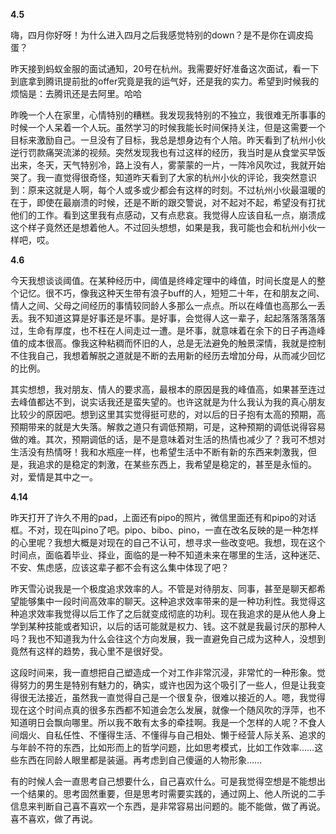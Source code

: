 **4.5**

嗨，四月你好呀！为什么进入四月之后我感觉特别的down？是不是你在调皮捣蛋？

昨天接到蚂蚁金服的面试通知，20号在杭州。我需要好好准备这次面试，看一下到底拿到腾讯提前批的offer究竟是我的运气好，还是我的实力。希望到时候我的烦恼是：去腾讯还是去阿里。哈哈

昨晚一个人在家里，心情特别的糟糕。我发现我特别的不独立，我很难无所事事的时候一个人呆着一个人玩。虽然学习的时候我能长时间保持关注，但是这需要一个目标来激励自己。一旦没有了目标，我总是想身边有个人陪。昨天看到了杭州小伙逆行罚款痛哭流涕的视频。突然发现我也有过这样的经历，我当时是从食堂买早饭出来，冬天，天气特别冷，路上没有人，雾蒙蒙的一片，一阵冷风吹过，我就开始哭了。我一直觉得很奇怪，知道昨天看到了大家的杭州小伙的评论，我突然意识到：原来这就是人啊，每个人或多或少都会有这样的时刻。不过杭州小伙最温暖的在于，即使在最崩溃的时候，还是不断的跟交警说，对不起对不起，希望没有打扰他们的工作。看到这里我有点感动，又有点悲哀。我觉得人应该自私一点，崩溃成这个样子竟然还是想着他人。不过回头想想，如果是我，我可能也会和杭州小伙一样吧，哎。

**4.6**

今天我想谈谈阈值。在某种经历中，阈值是终峰定理中的峰值，时间长度是人的整个记忆。很不巧，像我这种天生带有浪子buff的人，短短二十年，在和朋友之间、情人之间、父母之间经历的事情较同龄人多那么一点点。所以在峰值也高那么一丢丢。我不知道这算是好事还是坏事。是好事，会觉得人这一辈子，起起落落落落落过，生命有厚度，也不枉在人间走过一遭。是坏事，就意味着在余下的日子再造峰值的成本很高。像我这种粘稠而怀旧的人，总是无法避免的触景深情，我就是控制不住我自己，我想着解脱之道就是不断的去用新的经历去增加分母，从而减少回忆的比例。

其实想想，我对朋友、情人的要求高，最根本的原因是我的峰值高，如果甚至连过去峰值都达不到，说实话我还是蛮失望的。也许这就是为什么我认为我的真心朋友比较少的原因吧。想到这里其实觉得挺可悲的，对以后的日子抱有太高的预期，高预期带来的就是大失落。解救之道只有调低预期，可是，这种预期的调低说得容易做的难。其次，预期调低的话，是不是意味着对生活的热情也减少了？我可不想对生活没有热情呀！我和水瓶座一样，也希望生活中不断有新的东西来刺激我，但是，我追求的是稳定的刺激，在某些东西上，我希望是稳定的，甚至是永恒的。对，爱情是其中之一。

**4.14**

昨天打开了许久不用的pad，上面还有pipo的照片，微信里面还有和pipo的对话框。不对，现在叫pino了吧。pipo、bibo、pino，一直在改名反映的是一种怎样的心里呢？我想大概是对现在的自己不认可，想寻求一些改变吧。我想，现在这个时间点，面临着毕业、择业，面临的是一种不知道未来在哪里的生活，这种迷茫、不安、焦虑感，应该这辈子都不会有这么集中体现了吧？

昨天雪沁说我是一个极度追求效率的人。不管是对待朋友、同事，甚至是聊天都希望能够集中一段时间高效率的聊天。这种追求效率带来的是一种功利性。我觉得这种追求效率我觉得以后工作了之后就变成彻底的功利。现在我追求的是从他人身上学到某种技能或者知识，以后的话可能就是权力、钱。这不就是我最讨厌的那种人吗？我也不知道我为什么会往这个方向发展，我一直避免自己成为这种人，没想到竟然有这样的趋势，我心里不是很好受。

这段时间来，我一直想把自己塑造成一个对工作非常沉浸，非常忙的一种形象。觉得努力的男生是特别有魅力的，确实，或许也因为这个吸引了一些人，但是让我变得很无法接近，虽然我一直觉得自己是一个很复杂，很难以接近的人。嗯，我觉得现在这个时间点真的很多东西都不知道会怎么发展，就像一个随风吹的浮萍，也不知道明日会飘向哪里。所以我不敢有太多的牵挂啊。我是一个怎样的人呢？不食人间烟火、自私任性、不懂得生活、不懂得与自己相处、懒于经营人际关系、追求的与年龄不符的东西，比如形而上的哲学问题，比如思考模式，比如工作效率……这些东西在同龄人眼里都是装逼。再考虑到自己傻逼的人物形象……

有的时候人会一直思考自己想要什么，自己喜欢什么。可是我觉得空想是不能想出一个结果的。思考固然重要，但是思考时需要实践的，通过网上、他人所说的二手信息来判断自己喜不喜欢一个东西，是非常容易出问题的。能不能做，做了再说。喜不喜欢，做了再说。
<!--stackedit_data:
eyJoaXN0b3J5IjpbMTkyMTcwMzgwMSwxMzQ2Njg0MTEsLTQ2Mj
I0OTg2NSwxMDQ3NTM1ODEsNjMxOTg3MSw0ODY3OTQzNTQsLTE4
NDg4ODUxNjhdfQ==
-->